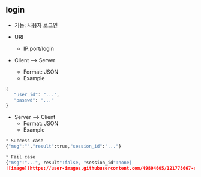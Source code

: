 ## login

* 기능: 사용자 로그인

* URI
   - IP:port/login

* Client --> Server
  - Format: JSON
  - Example

```python
{
   "user_id": "...",
   "passwd": "..."
}
```

* Server --> Client
  - Format: JSON
  - Example
  
```python
* Success case
{"msg":"","result":true,"session_id":"..."}

* Fail case
{"msg":"...", result":false, "session_id":none}
![image](https://user-images.githubusercontent.com/49804605/121778667-e0cc7b00-cbd2-11eb-960e-a404c23e43d0.png)

